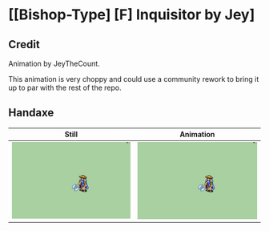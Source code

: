 # [\[Bishop-Type\] \[F\] Inquisitor by Jey]

## Credit

Animation by JeyTheCount.

This animation is very choppy and could use a community rework to bring it up to par with the rest of the repo.
	
## Handaxe

| Still | Animation |
| :---: | :-------: |
| ![Handaxe still](./Handaxe_000.png) | ![Handaxe animation](./Handaxe.gif) |
